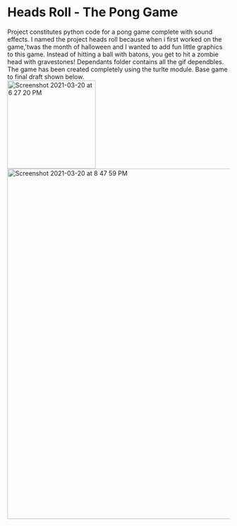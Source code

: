 # Heads Roll - The Pong Game

Project constitutes python code for a pong game complete with sound effects. I named the project heads roll because when i first worked on the game,'twas the month of halloween and I wanted to add fun little graphics to this game. Instead of hitting a ball with batons, you get to hit a zombie head with gravestones! Dependants folder contains all the gif dependbles. The game has been created completely using the turlte module. Base game to final draft shown below.<br><img alt="Screenshot 2021-03-20 at 6 27 20 PM" src="https://user-images.githubusercontent.com/54230749/111875430-b8602680-89bf-11eb-98e6-89c6ec8c1174.png" width="200" height="200"> <br>
<img width="795" alt="Screenshot 2021-03-20 at 8 47 59 PM" src="https://user-images.githubusercontent.com/54230749/111875445-c44be880-89bf-11eb-956e-1640367cceb7.png">


